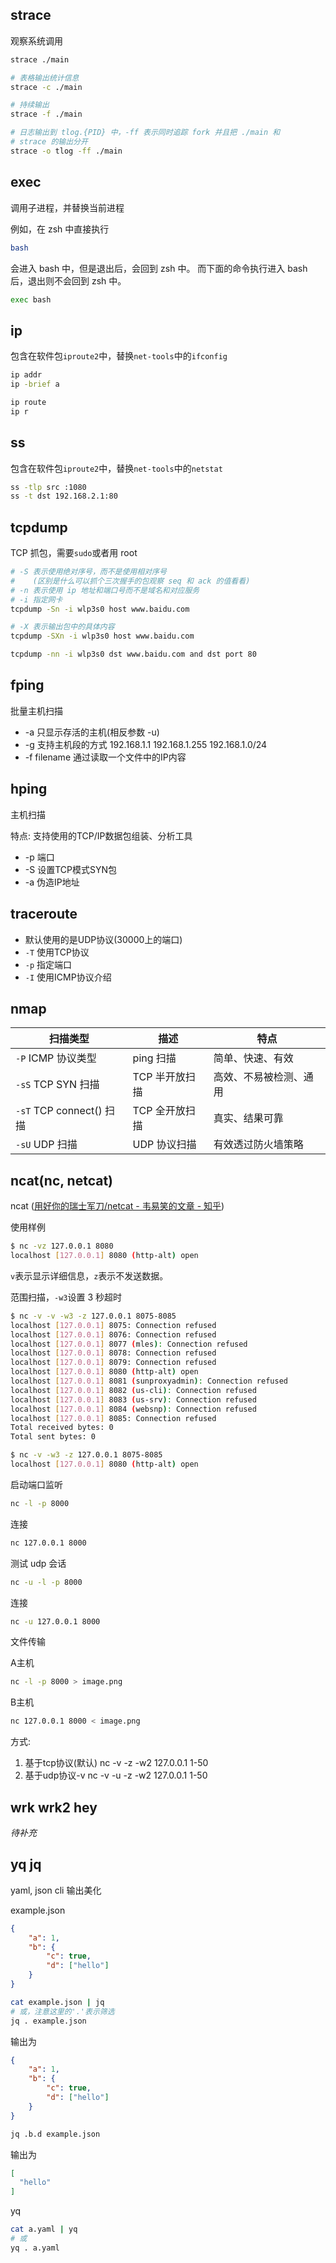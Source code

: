 ## strace

观察系统调用
```bash
strace ./main

# 表格输出统计信息
strace -c ./main

# 持续输出
strace -f ./main

# 日志输出到 tlog.{PID} 中，-ff 表示同时追踪 fork 并且把 ./main 和
# strace 的输出分开
strace -o tlog -ff ./main
```

## exec

调用子进程，并替换当前进程

例如，在 zsh 中直接执行
```bash
bash
```

会进入 bash 中，但是退出后，会回到 zsh 中。
而下面的命令执行进入 bash 后，退出则不会回到 zsh 中。
```bash
exec bash
```

## ip

包含在软件包`iproute2`中，替换`net-tools`中的`ifconfig`

```bash
ip addr
ip -brief a

ip route
ip r
```

## ss

包含在软件包`iproute2`中，替换`net-tools`中的`netstat`

```bash
ss -tlp src :1080
ss -t dst 192.168.2.1:80
```

## tcpdump

TCP 抓包，需要`sudo`或者用 root
```bash
# -S 表示使用绝对序号，而不是使用相对序号
#    (区别是什么可以抓个三次握手的包观察 seq 和 ack 的值看看)
# -n 表示使用 ip 地址和端口号而不是域名和对应服务
# -i 指定网卡
tcpdump -Sn -i wlp3s0 host www.baidu.com

# -X 表示输出包中的具体内容
tcpdump -SXn -i wlp3s0 host www.baidu.com

tcpdump -nn -i wlp3s0 dst www.baidu.com and dst port 80
```

## fping 

批量主机扫描

* -a 只显示存活的主机(相反参数 -u)
* -g 支持主机段的方式 192.168.1.1 192.168.1.255 192.168.1.0/24
* -f filename 通过读取一个文件中的IP内容

## hping 

主机扫描

特点: 支持使用的TCP/IP数据包组装、分析工具

* -p 端口
* -S 设置TCP模式SYN包
* -a 伪造IP地址

## traceroute

* 默认使用的是UDP协议(30000上的端口)
* `-T` 使用TCP协议
* `-p` 指定端口
* `-I` 使用ICMP协议介绍


## nmap

| 扫描类型                 | 描述           | 特点                   |
|--------------------------|----------------|------------------------|
| `-P` ICMP 协议类型       | ping 扫描      | 简单、快速、有效       |
| `-sS` TCP SYN 扫描       | TCP 半开放扫描 | 高效、不易被检测、通用 |
| `-sT` TCP connect() 扫描 | TCP 全开放扫描 | 真实、结果可靠         |
| `-sU` UDP 扫描           | UDP 协议扫描   | 有效透过防火墙策略     |

## ncat(nc, netcat)

ncat ([用好你的瑞士军刀/netcat - 韦易笑的文章 - 知乎](https://zhuanlan.zhihu.com/p/83959309))

使用样例
```bash
$ nc -vz 127.0.0.1 8080
localhost [127.0.0.1] 8080 (http-alt) open
```
`v`表示显示详细信息，`z`表示不发送数据。

范围扫描，`-w3`设置 3 秒超时
```bash
$ nc -v -v -w3 -z 127.0.0.1 8075-8085
localhost [127.0.0.1] 8075: Connection refused
localhost [127.0.0.1] 8076: Connection refused
localhost [127.0.0.1] 8077 (mles): Connection refused
localhost [127.0.0.1] 8078: Connection refused
localhost [127.0.0.1] 8079: Connection refused
localhost [127.0.0.1] 8080 (http-alt) open
localhost [127.0.0.1] 8081 (sunproxyadmin): Connection refused
localhost [127.0.0.1] 8082 (us-cli): Connection refused
localhost [127.0.0.1] 8083 (us-srv): Connection refused
localhost [127.0.0.1] 8084 (websnp): Connection refused
localhost [127.0.0.1] 8085: Connection refused
Total received bytes: 0
Total sent bytes: 0

$ nc -v -w3 -z 127.0.0.1 8075-8085
localhost [127.0.0.1] 8080 (http-alt) open
```

启动端口监听
```bash
nc -l -p 8000
```
连接
```bash
nc 127.0.0.1 8000
```

测试 udp 会话
```bash
nc -u -l -p 8000
```
连接
```bash
nc -u 127.0.0.1 8000
```

文件传输

A主机
```bash
nc -l -p 8000 > image.png
```
B主机
```bash
nc 127.0.0.1 8000 < image.png
```

方式:
1. 基于tcp协议(默认) nc -v -z -w2 127.0.0.1 1-50
2. 基于udp协议-v nc -v -u -z -w2 127.0.0.1 1-50


## wrk wrk2 hey

*待补充*

## yq jq

yaml, json cli 输出美化

example.json
```json
{
    "a": 1,
    "b": {
        "c": true,
        "d": ["hello"]
    }
}
```

```bash
cat example.json | jq
# 或，注意这里的'.'表示筛选
jq . example.json
```

输出为
```json
{
    "a": 1,
    "b": {
        "c": true,
        "d": ["hello"]
    }
}
```

```bash
jq .b.d example.json
```

输出为
```json
[
  "hello"
]
```

yq
```bash
cat a.yaml | yq
# 或
yq . a.yaml
```
